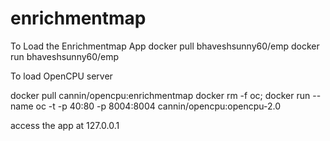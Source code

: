 # enrichmentmap

To Load the Enrichmentmap App
docker pull bhaveshsunny60/emp
docker run bhaveshsunny60/emp

To load OpenCPU server

docker pull cannin/opencpu:enrichmentmap
docker rm -f oc; docker run --name oc -t -p 40:80 -p 8004:8004 cannin/opencpu:opencpu-2.0

access the app at 127.0.0.1
